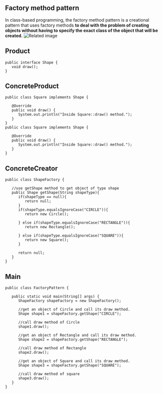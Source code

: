 

## Factory method pattern
In class-based programming, the factory method pattern is a creational pattern that uses factory methods **to deal with the problem of creating objects without having to specify the exact class of the object that will be created.** 
![Related image](https://www.researchgate.net/profile/Awny_Alnusair/publication/262572084/figure/fig6/AS:507160770682880@1497927958062/Structure-of-the-Factory-Method-design-pattern-in-UML.png)

## Product

    public interface Shape {
       void draw();
    }

## ConcreteProduct

    public class Square implements Shape {
    
       @Override
       public void draw() {
          System.out.println("Inside Square::draw() method.");
       }
    }
    public class Square implements Shape {
    
       @Override
       public void draw() {
          System.out.println("Inside Square::draw() method.");
       }
    }

## ConcreteCreator

    public class ShapeFactory {
    	
       //use getShape method to get object of type shape 
       public Shape getShape(String shapeType){
          if(shapeType == null){
             return null;
          }		
          if(shapeType.equalsIgnoreCase("CIRCLE")){
             return new Circle();
             
          } else if(shapeType.equalsIgnoreCase("RECTANGLE")){
             return new Rectangle();
             
          } else if(shapeType.equalsIgnoreCase("SQUARE")){
             return new Square();
          }
          
          return null;
       }
    }

## Main

    public class FactoryPattern {
    
       public static void main(String[] args) {
          ShapeFactory shapeFactory = new ShapeFactory();
    
          //get an object of Circle and call its draw method.
          Shape shape1 = shapeFactory.getShape("CIRCLE");
    
          //call draw method of Circle
          shape1.draw();
    
          //get an object of Rectangle and call its draw method.
          Shape shape2 = shapeFactory.getShape("RECTANGLE");
    
          //call draw method of Rectangle
          shape2.draw();
    
          //get an object of Square and call its draw method.
          Shape shape3 = shapeFactory.getShape("SQUARE");
    
          //call draw method of square
          shape3.draw();
       }
    }
